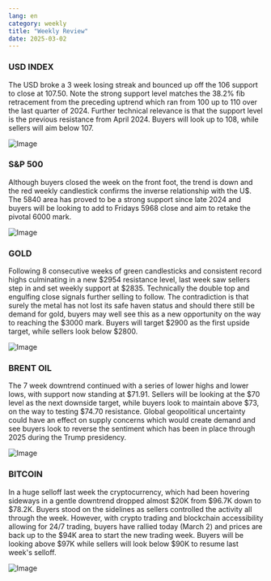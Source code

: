 ```yaml
---
lang: en
category: weekly
title: "Weekly Review"
date: 2025-03-02
---
```


### USD INDEX

The USD broke a 3 week losing streak and bounced up off the 106 support to close at 107.50. Note the strong support level matches the 38.2% fib retracement from the preceding uptrend which ran from 100 up to 110 over the last quarter of 2024. Further technical relevance is that the support level is the previous resistance from April 2024. Buyers will look up to 108, while sellers will aim below 107.

![Image](https://markleighedu.github.io/img/Mar-2025/02-Mar-2025/usdindex.jpg)

### S&P 500

Although buyers closed the week on the front foot, the trend is down and the red weekly candlestick confirms the inverse relationship with the U$. The 5840 area has proved to be a strong support since late 2024 and buyers will be looking to add to Fridays 5968 close and aim to retake the pivotal 6000 mark.

![Image](https://markleighedu.github.io/img/Mar-2025/02-Mar-2025/sp500.jpg)

### GOLD

Following 8 consecutive weeks of green candlesticks and consistent record highs culminating in a new $2954 resistance level, last week saw sellers step in and set weekly support at $2835. Technically the double top and engulfing close signals further selling to follow. The contradiction is that surely the metal has not lost its safe haven status and should there still be demand for gold, buyers may well see this as a new opportunity on the way to reaching the $3000 mark. Buyers will target $2900 as the first upside target, while sellers look below $2800.

![Image](https://markleighedu.github.io/img/Mar-2025/02-Mar-2025/gold.jpg)

### BRENT OIL

The 7 week downtrend continued with a series of lower highs and lower lows, with support now standing at $71.91. Sellers will be looking at the $70 level as the next downside target, while buyers look to maintain above $73, on the way to testing $74.70 resistance. Global geopolitical uncertainty could have an effect on supply concerns which would create demand and see buyers look to reverse the sentiment which has been in place through 2025 during the Trump presidency.

![Image](https://markleighedu.github.io/img/Mar-2025/02-Mar-2025/brentoil.jpg)

### BITCOIN

In a huge selloff last week the cryptocurrency, which had been hovering sideways in a gentle downtrend dropped almost $20K from $96.7K down to $78.2K. Buyers stood on the sidelines as sellers controlled the activity all through the week. However, with crypto trading and blockchain accessibility allowing for 24/7 trading, buyers have rallied today (March 2) and prices are back up to the $94K area to start the new trading week. Buyers will be looking above $97K while sellers will look below $90K to resume last week's selloff.  

![Image](https://markleighedu.github.io/img/Mar-2025/02-Mar-2025/bitcoin.jpg)

